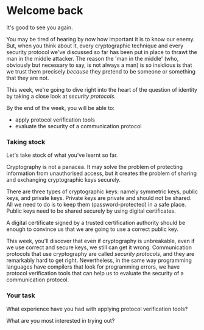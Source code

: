 # Welcome back

It's good to see you again.

You may be tired of hearing by now how important it is to know our enemy.  But, when you think about it, every cryptographic technique and every security protocol we've discussed so far has been put in place to thrawt the man in the middle attacker.  The reason the 'man in the middle' (who, obviously but necessary to say, is not always a man) is so insidious is that we trust them precisely _because_ they pretend to be someone or something that they are not.

This week, we're going to dive right into the heart of the question of identity by taking a close look at *security protocols.* 

By the end of the week, you will be able to:

* apply protocol verification tools
* evaluate the security of a communication protocol

### Taking stock

Let's take stock of what you've learnt so far.

Cryptography is not a panacea. It may solve the problem of protecting information from unauthorised access, but it creates the problem of sharing and exchanging cryptographic keys securely. 

There are three types of cryptographic keys: namely symmetric keys, public keys, and private keys. Private keys are private and should not be shared. All we need to do is to keep them (password-protected) in a safe place. Public keys need to be shared securely by using digital certificates. 

A digital certificate signed by a trusted certification authority should be enough to convince us that we are going to use a correct public key.

This week, you'll discover that even if cryptography is unbreakable, even if we use correct and secure keys, we still can get it wrong.  Communication protocols that use cryptography are called *security protocols*, and they are remarkably hard to get right. Nevertheless, in the same way programming languages have compilers that look for programming errors, we have protocol verification tools that can help us to evaluate the security of a communication protocol. 

### Your task

What experience have you had with applying protocol verification tools?

What are you most interested in trying out?


